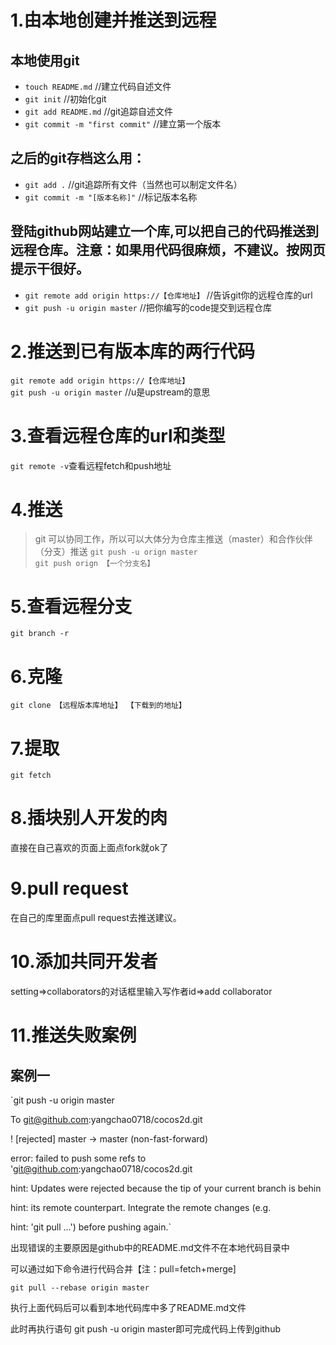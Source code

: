 # 1.由本地创建并推送到远程  
## 本地使用git  
+ `touch README.md`        //建立代码自述文件  
+ `git init`           //初始化git  
+ `git add README.md`             //git追踪自述文件  
+ `git commit -m "first commit"`              //建立第一个版本 

## 之后的git存档这么用：  
+ `git add .`             //git追踪所有文件（当然也可以制定文件名）  
+ `git commit -m "[版本名称]"`             //标记版本名称  
  
## 登陆github网站建立一个库,可以把自己的代码推送到远程仓库。注意：如果用代码很麻烦，不建议。按网页提示干很好。  
  
+ `git remote add origin https://【仓库地址】`                //告诉git你的远程仓库的url  
+ `git push -u origin master`                     //把你编写的code提交到远程仓库  

# 2.推送到已有版本库的两行代码

`git remote add origin https://【仓库地址】`  
`git push -u origin master` //u是upstream的意思   

# 3.查看远程仓库的url和类型  
`git remote -v`查看远程fetch和push地址

# 4.推送  
> git 可以协同工作，所以可以大体分为仓库主推送（master）和合作伙伴（分支）推送
`git push -u orign master`    
`git push orign 【一个分支名】`  

# 5.查看远程分支  
`git branch -r`  

# 6.克隆  
`git clone 【远程版本库地址】 【下载到的地址】`  

# 7.提取  
`git fetch`

# 8.插块别人开发的肉  

直接在自己喜欢的页面上面点fork就ok了  

# 9.pull request  
在自己的库里面点pull request去推送建议。  

# 10.添加共同开发者  
setting=>collaborators的对话框里输入写作者id=>add collaborator  

# 11.推送失败案例  
## 案例一

`git push -u origin master

To git@github.com:yangchao0718/cocos2d.git

 ! [rejected]        master -> master (non-fast-forward)

error: failed to push some refs to 'git@github.com:yangchao0718/cocos2d.git

hint: Updates were rejected because the tip of your current branch is behin

hint: its remote counterpart. Integrate the remote changes (e.g.

hint: 'git pull ...') before pushing again.`



出现错误的主要原因是github中的README.md文件不在本地代码目录中

可以通过如下命令进行代码合并【注：pull=fetch+merge]

`git pull --rebase origin master`

执行上面代码后可以看到本地代码库中多了README.md文件

此时再执行语句 git push -u origin master即可完成代码上传到github

